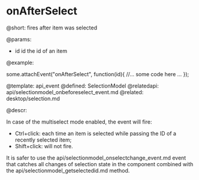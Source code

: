 onAfterSelect
=============


@short:
	fires after item was selected

@params:
- id		id		the id of an item

@example: 
	
some.attachEvent("onAfterSelect", function(id){
    //... some code here ... 
});

@template:	api_event
@defined:	SelectionModel
@relatedapi:
	api/selectionmodel_onbeforeselect_event.md
@related: 
	desktop/selection.md
	
@descr:

In case of the multiselect mode enabled, the event will fire: 

- Ctrl+click: each time an item is selected while passing the ID of a recently selected item;
- Shift+click: will not fire. 

It is safer to use the api/selectionmodel_onselectchange_event.md event that catches all changes of selection state in the component
combined with the api/selectionmodel_getselectedid.md method.


